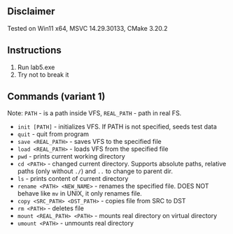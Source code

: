 ## Disclaimer

Tested on Win11 x64, MSVC 14.29.30133, CMake 3.20.2

## Instructions

1. Run lab5.exe
2. Try not to break it

## Commands (variant 1)

Note: `PATH` - is a path inside VFS, `REAL_PATH` - path in real FS.

- `init [PATH]` - initializes VFS. If PATH is not specified, seeds test data
- `quit` - quit from program
- `save <REAL_PATH>` - saves VFS to the specified file
- `load <REAL_PATH>` - loads VFS from the specified file
- `pwd` - prints current working directory
- `cd <PATH>` - changed current directory. Supports absolute paths, relative paths (only without `./`) and `..` to change to parent dir.
- `ls` - prints content of current directory
- `rename <PATH> <NEW_NAME>` - renames the specified file. DOES NOT behave like `mv` in UNIX, it only renames file.
- `copy <SRC_PATH> <DST_PATH>` - copies file from SRC to DST
- `rm <PATH>` - deletes file
- `mount <REAL_PATH> <PATH>` - mounts real directory on virtual directory
- `umount <PATH>` - unmounts real directory